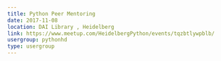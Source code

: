 ```yaml
---
title: Python Peer Mentoring
date: 2017-11-08
location: DAI Library , Heidelberg
link: https://www.meetup.com/HeidelbergPython/events/tqzbtlywpblb/
usergroup: pythonhd
type: usergroup
---
```

